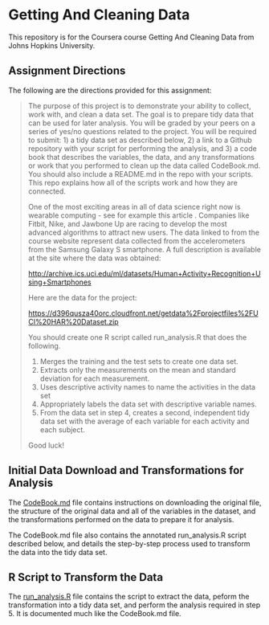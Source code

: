 # Getting And Cleaning Data

This repository is for the Coursera course Getting And Cleaning Data from Johns Hopkins
University.

## Assignment Directions

The following are the directions provided for this assignment:

>The purpose of this project is to demonstrate your ability to collect, work with, and clean a data set. The goal is to prepare tidy data that can be used for later analysis. You will be graded by your peers on a series of yes/no questions related to the project. You will be required to submit: 1) a tidy data set as described below, 2) a link to a Github repository with your script for performing the analysis, and 3) a code book that describes the variables, the data, and any transformations or work that you performed to clean up the data called CodeBook.md. You should also include a README.md in the repo with your scripts. This repo explains how all of the scripts work and how they are connected. 
>
>One of the most exciting areas in all of data science right now is wearable computing - see for example this article . Companies like Fitbit, Nike, and Jawbone Up are racing to develop the most advanced algorithms to attract new users. The data linked to from the course website represent data collected from the accelerometers from the Samsung Galaxy S smartphone. A full description is available at the site where the data was obtained:
>
>http://archive.ics.uci.edu/ml/datasets/Human+Activity+Recognition+Using+Smartphones
>
>Here are the data for the project:
>
>https://d396qusza40orc.cloudfront.net/getdata%2Fprojectfiles%2FUCI%20HAR%20Dataset.zip
>
>You should create one R script called run_analysis.R that does the following. 
>
>1. Merges the training and the test sets to create one data set.
>2. Extracts only the measurements on the mean and standard deviation for each measurement. 
>3. Uses descriptive activity names to name the activities in the data set
>4. Appropriately labels the data set with descriptive variable names. 
>5. From the data set in step 4, creates a second, independent tidy data set with the average of each variable for each activity and each subject.
>
>Good luck!

## Initial Data Download and Transformations for Analysis

The [CodeBook.md](https://github.com/freimer/GettingAndCleaningData/blob/master/CodeBook.md) file contains instructions on downloading the original file, the structure of the original data and all of the variables in the dataset, and the transformations performed on the data to prepare it for analysis.

The CodeBook.md file also contains the annotated run_analysis.R script described below, and details the step-by-step process used to transform the data into the tidy data set.

## R Script to Transform the Data

The [run_analysis.R](https://github.com/freimer/GettingAndCleaningData/blob/master/run_analysis.R) file contains the script to extract the data, peform the transformation into a tidy data set, and perform the analysis required in step 5.  It is documented much like the CodeBook.md file.


